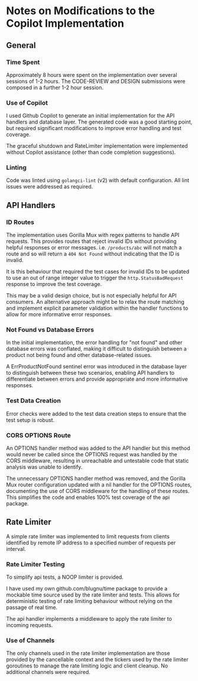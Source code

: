 # Notes on Modifications to the Copilot Implementation

## General

### Time Spent

Approximately 8 hours were spent on the implementation over several sessions of 1-2 hours.
The CODE-REVIEW and DESIGN submissions were composed in a further 1-2 hour session.

### Use of Copilot

I used Github Copilot to generate an initial implementation for the API handlers and
database layer.  The generated code was a good starting point, but required significant
modifications to improve error handling and test coverage.

The graceful shutdown and RateLimiter implementation were implemented without Copilot
assistance (other than code completion suggestions).

### Linting

Code was linted using `golangci-lint` (v2) with default configuration.  All lint issues were
addressed as required.

## API Handlers

### ID Routes

The implementation uses Gorilla Mux with regex patterns to handle API requests. This provides
routes that reject invalid IDs without providing helpful responses or error messages.  i.e.
`/products/abc` will not match a route and so will return a `404 Not Found` without indicating
that the ID is invalid.

It is this behaviour that required the test cases for invalid IDs to be updated to use an
out of range integer value to trigger the `http.StatusBadRequest` response to improve the
test coverage.

This may be a valid design choice, but is not especially helpful for API consumers. An alternative
approach might be to relax the route matching and implement explicit parameter validation
within the handler functions to allow for more informative error responses.

### Not Found vs Database Errors

In the initial implementation, the error handling for "not found" and other database errors was
conflated, making it difficult to distinguish between a product not being found and other
database-related issues.

A ErrProductNotFound sentinel error was introduced in the database layer to distinguish
between these two scenarios, enabling API handlers to differentiate between errors and
provide appropriate and more informative responses.

### Test Data Creation

Error checks were added to the test data creation steps to ensure that the test setup is robust.

### CORS OPTIONS Route

An OPTIONS handler method was added to the API handler but this method would never be called
since the OPTIONS request was handled by the CORS middleware, resulting in unreachable and
untestable code that static analysis was unable to identify.

The unnecessary OPTIONS handler method was removed, and the Gorilla Mux router configuration
updated with a nil handler for the OPTIONS routes, documenting the use of CORS middleware
for the handling of these routes. This simplifies the code and enables 100% test coverage of
the api package.

## Rate Limiter

A simple rate limiter was implemented to limit requests from clients identified by remote
IP address to a specified number of requests per interval.

### Rate Limiter Testing

To simplify api tests, a NOOP limiter is provided.

I have used my own github.com/blugnu/time package to provide a mockable time source
used by the rate limiter and tests.  This allows for deterministic testing of rate
limiting behaviour without relying on the passage of real time.

The api handler implements a middleware to apply the rate limiter to incoming requests.

### Use of Channels

The only channels used in the rate limiter implementation are those provided by the
cancellable context and the tickers used by the rate limiter goroutines to manage
the rate limiting logic and client cleanup.  No additional channels were required.
